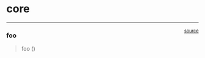 # core


<!-- WARNING: THIS FILE WAS AUTOGENERATED! DO NOT EDIT! -->

------------------------------------------------------------------------

<a
href="https://github.com/rpetrov/terraform/blob/master/terraform/core.py#L9"
target="_blank" style="float:right; font-size:smaller">source</a>

### foo

>  foo ()
